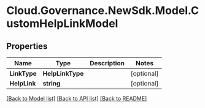 # Cloud.Governance.NewSdk.Model.CustomHelpLinkModel
## Properties

Name | Type | Description | Notes
------------ | ------------- | ------------- | -------------
**LinkType** | **HelpLinkType** |  | [optional] 
**HelpLink** | **string** |  | [optional] 

[[Back to Model list]](../README.md#documentation-for-models) [[Back to API list]](../README.md#documentation-for-api-endpoints) [[Back to README]](../README.md)


